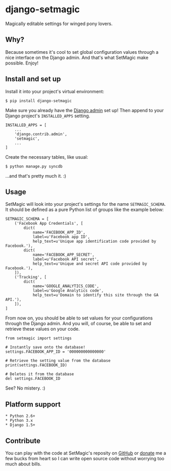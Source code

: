 # django-setmagic

Magically editable settings for winged pony lovers.


## Why?

Because sometimes it's cool to set global configuration values through a nice
interface on the Django admin. And that's what SetMagic make possible. Enjoy!


## Install and set up

Install it into your project's virtual environment:

	$ pip install django-setmagic

Make sure you already have the [Django admin][1] set up! Then append to your
Django project's `INSTALLED_APPS` setting.

	INSTALLED_APPS = [
		...
		'django.contrib.admin',
		'setmagic',
		...
	]

Create the necessary tables, like usual:

	$ python manage.py syncdb

...and that's pretty much it. :)


## Usage

SetMagic will look into your project's settings for the name `SETMAGIC_SCHEMA`.
It should be defined as a pure Python list of groups like the example below:

	SETMAGIC_SCHEMA = [
	    ('Facebook App Credentials', [
	        dict(
	            name='FACEBOOK_APP_ID',
	            label=u'Facebook app ID',
	            help_text=u'Unique app identification code provided by Facebook.'),
	        dict(
	            name='FACEBOOK_APP_SECRET',
	            label=u'Facebook API secret',
	            help_text=u'Unique and secret API code provided by Facebook.'),
	    ]),
	    ('Tracking', [
	        dict(
	            name='GOOGLE_ANALYTICS_CODE',
	            label=u'Google Analytics code',
	            help_text=u'Domain to identify this site through the GA API.'),
	    ]),
	]

From now on, you should be able to set values for your configurations through
the Django admin. And you will, of course, be able to set and retrieve these
values on your code.

	from setmagic import settings

	# Instantly save onto the database!
	settings.FACEBOOK_APP_ID = '000000000000000'

	# Retrieve the setting value from the database
	print(settings.FACEBOOK_ID)

	# Deletes it from the database
	del settings.FACEBOOK_ID

See? No mistery. :)


## Platform support

	* Python 2.6+
	* Python 3.x
	* Django 1.5+


## Contribute

You can play with the code at SetMagic's reposity on [GitHub][2] or [donate][3]
me a few bucks from heart so I can write open source code without worrying too
much about bills.


[1]: https://docs.djangoproject.com/en/dev/ref/contrib/admin/
[2]: http://github.com/7ws/django-setmagic
[3]: https://gratipay.com/emyller/
